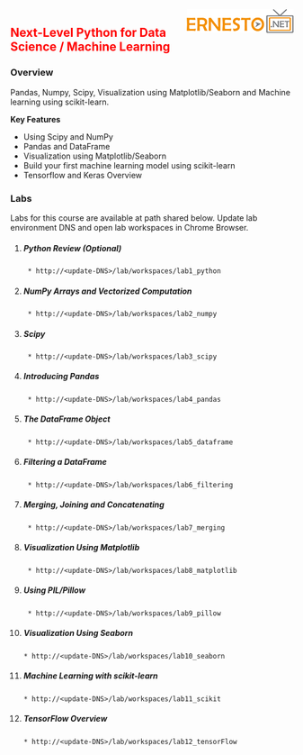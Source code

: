 <img align="right" src="./logo.png">

<h2><span style="color:red;">Next-Level Python for Data Science / Machine Learning</span></h2>

### Overview
Pandas, Numpy, Scipy, Visualization using Matplotlib/Seaborn and Machine learning using scikit-learn.

**Key Features**

- Using Scipy and NumPy
- Pandas and DataFrame
- Visualization using Matplotlib/Seaborn
- Build your first machine learning model using scikit-learn
- Tensorflow and Keras Overview

### Labs

Labs for this course are available at path shared below. Update lab environment DNS and open lab workspaces in Chrome Browser.

1. ##### Python Review (Optional)
		* http://<update-DNS>/lab/workspaces/lab1_python
2. ##### NumPy Arrays and Vectorized Computation
		* http://<update-DNS>/lab/workspaces/lab2_numpy
3. ##### Scipy
		* http://<update-DNS>/lab/workspaces/lab3_scipy
4. ##### Introducing Pandas
		* http://<update-DNS>/lab/workspaces/lab4_pandas
5. ##### The DataFrame Object
		* http://<update-DNS>/lab/workspaces/lab5_dataframe
6. ##### Filtering a DataFrame
		* http://<update-DNS>/lab/workspaces/lab6_filtering
7. ##### Merging, Joining and Concatenating
		* http://<update-DNS>/lab/workspaces/lab7_merging
8. ##### Visualization Using Matplotlib
		* http://<update-DNS>/lab/workspaces/lab8_matplotlib
9. ##### Using PIL/Pillow
		* http://<update-DNS>/lab/workspaces/lab9_pillow
10. ##### Visualization Using Seaborn
		* http://<update-DNS>/lab/workspaces/lab10_seaborn
11. ##### Machine Learning with scikit-learn
		* http://<update-DNS>/lab/workspaces/lab11_scikit
12. ##### TensorFlow Overview
		* http://<update-DNS>/lab/workspaces/lab12_tensorFlow